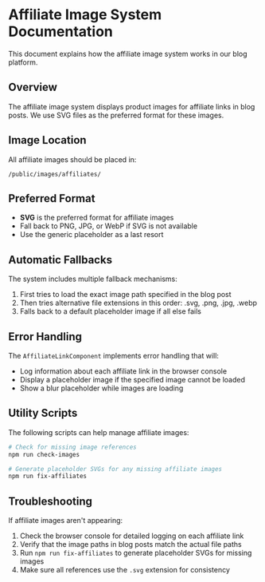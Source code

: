 # Affiliate Image System Documentation

This document explains how the affiliate image system works in our blog platform.

## Overview

The affiliate image system displays product images for affiliate links in blog posts. We use SVG files as the preferred format for these images.

## Image Location

All affiliate images should be placed in:
```
/public/images/affiliates/
```

## Preferred Format

- **SVG** is the preferred format for affiliate images
- Fall back to PNG, JPG, or WebP if SVG is not available
- Use the generic placeholder as a last resort

## Automatic Fallbacks

The system includes multiple fallback mechanisms:

1. First tries to load the exact image path specified in the blog post
2. Then tries alternative file extensions in this order: .svg, .png, .jpg, .webp
3. Falls back to a default placeholder image if all else fails

## Error Handling

The `AffiliateLinkComponent` implements error handling that will:
- Log information about each affiliate link in the browser console
- Display a placeholder image if the specified image cannot be loaded
- Show a blur placeholder while images are loading

## Utility Scripts

The following scripts can help manage affiliate images:

```bash
# Check for missing image references
npm run check-images

# Generate placeholder SVGs for any missing affiliate images
npm run fix-affiliates
```

## Troubleshooting

If affiliate images aren't appearing:

1. Check the browser console for detailed logging on each affiliate link
2. Verify that the image paths in blog posts match the actual file paths
3. Run `npm run fix-affiliates` to generate placeholder SVGs for missing images
4. Make sure all references use the `.svg` extension for consistency
